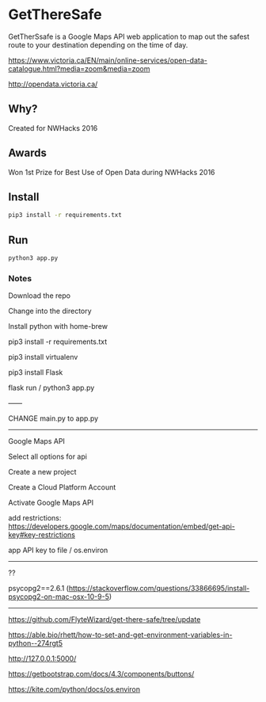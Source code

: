 # GetThereSafe

GetTherSsafe is a Google Maps API web application to map out the safest route to your destination depending on the time of day.

https://www.victoria.ca/EN/main/online-services/open-data-catalogue.html?media=zoom&media=zoom

http://opendata.victoria.ca/

## Why?

Created for NWHacks 2016

## Awards

Won 1st Prize for Best Use of Open Data during NWHacks 2016

## Install

```bash 
pip3 install -r requirements.txt
```

## Run

```bash
python3 app.py
```

### Notes

Download the repo

Change into the directory

Install python with home-brew

pip3 install -r requirements.txt

pip3 install virtualenv

pip3 install Flask

flask run / python3 app.py

——

CHANGE main.py to app.py

----

Google Maps API

Select all options for api

Create a new project

Create a Cloud Platform Account

Activate Google Maps API

add restrictions: https://developers.google.com/maps/documentation/embed/get-api-key#key-restrictions

app API key to file / os.environ

---

?? 

psycopg2==2.6.1 (https://stackoverflow.com/questions/33866695/install-psycopg2-on-mac-osx-10-9-5)

----

https://github.com/FlyteWizard/get-there-safe/tree/update

https://able.bio/rhett/how-to-set-and-get-environment-variables-in-python--274rgt5

http://127.0.0.1:5000/

https://getbootstrap.com/docs/4.3/components/buttons/

https://kite.com/python/docs/os.environ